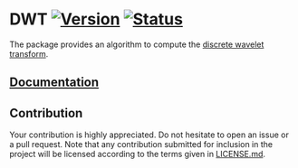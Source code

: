 # DWT [![Version][version-img]][version-url] [![Status][status-img]][status-url]

The package provides an algorithm to compute the [discrete wavelet
transform][1].

## [Documentation][doc]

## Contribution

Your contribution is highly appreciated. Do not hesitate to open an issue or a
pull request. Note that any contribution submitted for inclusion in the project
will be licensed according to the terms given in [LICENSE.md](LICENSE.md).

[1]: https://en.wikipedia.org/wiki/Discrete_wavelet_transform

[version-img]: http://stainless-steel.github.io/images/crates.svg
[version-url]: https://crates.io/crates/dwt
[status-img]: https://travis-ci.org/stainless-steel/dwt.svg?branch=master
[status-url]: https://travis-ci.org/stainless-steel/dwt
[doc]: https://stainless-steel.github.io/dwt
